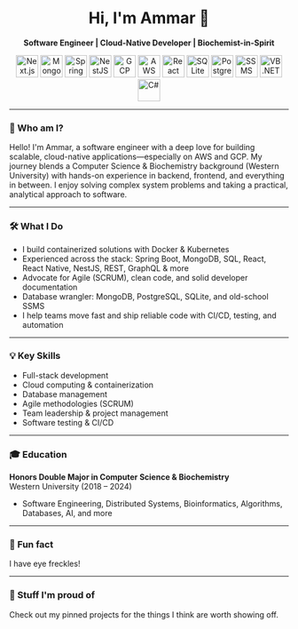 
<h1 align="center">Hi, I'm Ammar 👋</h1>

<p align="center">
  <b>Software Engineer | Cloud-Native Developer | Biochemist-in-Spirit</b>
</p>

<p align="center">
  <!-- Tech stack icons -->
  <img src="https://cdn.jsdelivr.net/gh/devicons/devicon/icons/nextjs/nextjs-original.svg" alt="Next.js" width="40" height="40"/>
  <img src="https://cdn.jsdelivr.net/gh/devicons/devicon/icons/mongodb/mongodb-original.svg" alt="MongoDB" width="40" height="40"/>
  <img src="https://cdn.jsdelivr.net/gh/devicons/devicon/icons/spring/spring-original.svg" alt="Spring" width="40" height="40"/>
  <img src="https://cdn.jsdelivr.net/gh/devicons/devicon/icons/nestjs/nestjs-plain.svg" alt="NestJS" width="40" height="40"/>
  <img src="https://cdn.jsdelivr.net/gh/devicons/devicon/icons/googlecloud/googlecloud-original.svg" alt="GCP" width="40" height="40"/>
  <img src="https://cdn.jsdelivr.net/gh/devicons/devicon/icons/amazonwebservices/amazonwebservices-original.svg" alt="AWS" width="40" height="40"/>
  <img src="https://cdn.jsdelivr.net/gh/devicons/devicon/icons/react/react-original.svg" alt="React Native" width="40" height="40"/>
  <img src="https://cdn.jsdelivr.net/gh/devicons/devicon/icons/sqlite/sqlite-original.svg" alt="SQLite" width="40" height="40"/>
  <img src="https://cdn.jsdelivr.net/gh/devicons/devicon/icons/postgresql/postgresql-original.svg" alt="Postgres" width="40" height="40"/>
  <img src="https://img.icons8.com/color/48/000000/microsoft-sql-server.png" alt="SSMS" width="40" height="40"/>
  <img src="https://cdn.jsdelivr.net/gh/devicons/devicon/icons/vbnet/vbnet-original.svg" alt="VB.NET" width="40" height="40"/>
  <img src="https://cdn.jsdelivr.net/gh/devicons/devicon/icons/csharp/csharp-original.svg" alt="C#" width="40" height="40"/>
</p>

---

### 👋 Who am I?

Hello! I'm Ammar, a software engineer with a deep love for building scalable, cloud-native applications—especially on AWS and GCP. My journey blends a Computer Science & Biochemistry background (Western University) with hands-on experience in backend, frontend, and everything in between. I enjoy solving complex system problems and taking a practical, analytical approach to software.

---

### 🛠️ What I Do

- I build containerized solutions with Docker & Kubernetes
- Experienced across the stack: Spring Boot, MongoDB, SQL, React, React Native, NestJS, REST, GraphQL & more
- Advocate for Agile (SCRUM), clean code, and solid developer documentation
- Database wrangler: MongoDB, PostgreSQL, SQLite, and old-school SSMS
- I help teams move fast and ship reliable code with CI/CD, testing, and automation

---

### 💡 Key Skills

- Full-stack development
- Cloud computing & containerization
- Database management
- Agile methodologies (SCRUM)
- Team leadership & project management
- Software testing & CI/CD

---

### 🎓 Education

**Honors Double Major in Computer Science & Biochemistry**
<br>
Western University (2018 – 2024)

- Software Engineering, Distributed Systems, Bioinformatics, Algorithms, Databases, AI, and more

---

### 👀 Fun fact

I have eye freckles!

---

### 🚀 Stuff I'm proud of

Check out my pinned projects for the things I think are worth showing off.

